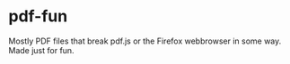 # pdf-fun
Mostly PDF files that break pdf.js or the Firefox webbrowser in some way.<br>
Made just for fun.
